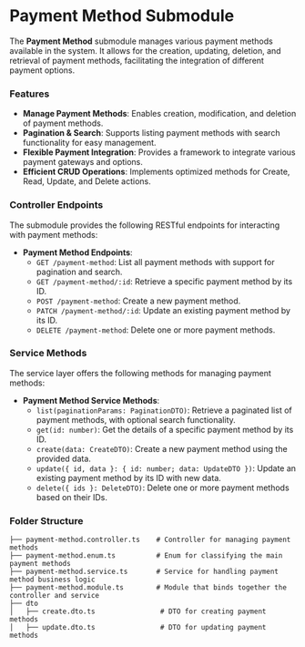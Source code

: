 # Payment Method Submodule

The **Payment Method** submodule manages various payment methods available in the system. It allows for the creation, updating, deletion, and retrieval of payment methods, facilitating the integration of different payment options.

### Features

- **Manage Payment Methods**: Enables creation, modification, and deletion of payment methods.
- **Pagination & Search**: Supports listing payment methods with search functionality for easy management.
- **Flexible Payment Integration**: Provides a framework to integrate various payment gateways and options.
- **Efficient CRUD Operations**: Implements optimized methods for Create, Read, Update, and Delete actions.

### Controller Endpoints

The submodule provides the following RESTful endpoints for interacting with payment methods:

- **Payment Method Endpoints**:
  - `GET /payment-method`: List all payment methods with support for pagination and search.
  - `GET /payment-method/:id`: Retrieve a specific payment method by its ID.
  - `POST /payment-method`: Create a new payment method.
  - `PATCH /payment-method/:id`: Update an existing payment method by its ID.
  - `DELETE /payment-method`: Delete one or more payment methods.

### Service Methods

The service layer offers the following methods for managing payment methods:

- **Payment Method Service Methods**:
  - `list(paginationParams: PaginationDTO)`: Retrieve a paginated list of payment methods, with optional search functionality.
  - `get(id: number)`: Get the details of a specific payment method by its ID.
  - `create(data: CreateDTO)`: Create a new payment method using the provided data.
  - `update({ id, data }: { id: number; data: UpdateDTO })`: Update an existing payment method by its ID with new data.
  - `delete({ ids }: DeleteDTO)`: Delete one or more payment methods based on their IDs.

### Folder Structure

```plaintext
├── payment-method.controller.ts    # Controller for managing payment methods
├── payment-method.enum.ts          # Enum for classifying the main payment methods
├── payment-method.service.ts       # Service for handling payment method business logic
├── payment-method.module.ts        # Module that binds together the controller and service
├── dto
│   ├── create.dto.ts                # DTO for creating payment methods
│   ├── update.dto.ts                # DTO for updating payment methods
```
